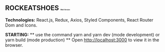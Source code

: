  <h2>ROCKEATSHOES <span style="font-size:5px">Web Version</span>  </h2> 

<b>Technologies:</b> React.js, Redux, Axios, Styled Components, React Router Dom and Icons.
 

<b>STARTING:</b>
** use the command yarn and yarn dev (mode development) or yarn build (mode production) **
Open [http://localhost:3000](http://localhost:3000) to view it in the browser.



 
